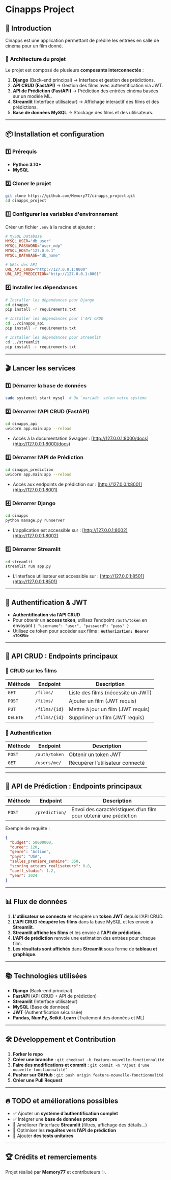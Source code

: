 # Cinapps Project

## 🚀 Introduction
Cinapps est une application permettant de prédire les entrées en salle de cinéma pour un film donné. 

### 🔹 **Architecture du projet**
Le projet est composé de plusieurs **composants interconnectés** :
1. **Django** (Back-end principal) → Interface et gestion des prédictions.
2. **API CRUD (FastAPI)** → Gestion des films avec authentification via JWT.
3. **API de Prédiction (FastAPI)** → Prédiction des entrées cinéma basées sur un modèle ML.
4. **Streamlit** (Interface utilisateur) → Affichage interactif des films et des prédictions.
5. **Base de données MySQL** → Stockage des films et des utilisateurs.

---

## 📦 **Installation et configuration**

### **1️⃣ Prérequis**
- **Python 3.10+**
- **MySQL** 
  

### **2️⃣ Cloner le projet**
```bash
git clone https://github.com/Memory77/cinapps_project.git
cd cinapps_project
```

### **3️⃣ Configurer les variables d'environnement**
Créer un fichier `.env` à la racine et ajouter :
```ini
# MySQL Database
MYSQL_USER="db_user"
MYSQL_PASSWORD="user_mdp"
MYSQL_HOST="127.0.0.1"
MYSQL_DATABASE="db_name"

# URLs des API
URL_API_CRUD="http://127.0.0.1:8000"
URL_API_PREDICTION="http://127.0.0.1:8001"
```

### **4️⃣ Installer les dépendances**
```bash
# Installer les dépendances pour Django
cd cinapps
pip install -r requirements.txt

# Installer les dépendances pour l'API CRUD
cd ../cinapps_api
pip install -r requirements.txt

# Installer les dépendances pour Streamlit
cd ../streamlit
pip install -r requirements.txt
```

---

## 🎬 **Lancer les services**

### **1️⃣ Démarrer la base de données**
```bash
sudo systemctl start mysql  # Ou `mariadb` selon votre système
```

### **2️⃣ Démarrer l’API CRUD (FastAPI)**
```bash
cd cinapps_api
uvicorn app.main:app --reload
```
- Accès à la documentation Swagger : [http://127.0.0.1:8000/docs](http://127.0.0.1:8000/docs)

### **3️⃣ Démarrer l’API de Prédiction**
```bash
cd cinapps_prediction
uvicorn app.main:app --reload
```
- Accès aux endpoints de prédiction sur : [http://127.0.0.1:8001](http://127.0.0.1:8001)

### **4️⃣ Démarrer Django**
```bash
cd cinapps
python manage.py runserver
```
- L’application est accessible sur : [http://127.0.0.1:8002](http://127.0.0.1:8002)

### **5️⃣ Démarrer Streamlit**
```bash
cd streamlit
streamlit run app.py
```
- L’interface utilisateur est accessible sur : [http://127.0.0.1:8501](http://127.0.0.1:8501)

---

## 🔑 **Authentification & JWT**
- **Authentification via l’API CRUD**
- Pour obtenir un **access token**, utilisez l’endpoint `/auth/token` en envoyant `{ "username": "user", "password": "pass" }`
- Utilisez ce token pour accéder aux films : **`Authorization: Bearer <TOKEN>`**

---

## 🔗 **API CRUD : Endpoints principaux**

### **📝 CRUD sur les films**
| Méthode | Endpoint        | Description |
|---------|----------------|-------------|
| `GET`   | `/films/`      | Liste des films (nécessite un JWT) |
| `POST`  | `/films/`      | Ajouter un film (JWT requis) |
| `PUT`   | `/films/{id}`  | Mettre à jour un film (JWT requis) |
| `DELETE`| `/films/{id}`  | Supprimer un film (JWT requis) |

### **🔐 Authentification**
| Méthode | Endpoint     | Description |
|---------|-------------|-------------|
| `POST`  | `/auth/token` | Obtenir un token JWT |
| `GET`   | `/users/me/`  | Récupérer l’utilisateur connecté |

---

## 🔮 **API de Prédiction : Endpoints principaux**

| Méthode | Endpoint        | Description |
|---------|----------------|-------------|
| `POST`  | `/prediction/` | Envoi des caractéristiques d’un film pour obtenir une prédiction |

Exemple de requête :
```json
{
  "budget": 50000000,
  "duree": 120,
  "genre": "Action",
  "pays": "USA",
  "salles_premiere_semaine": 350,
  "scoring_acteurs_realisateurs": 0.8,
  "coeff_studio": 1.2,
  "year": 2024
}
```

---

## **📊 Flux de données**
1. **L'utilisateur se connecte** et récupère un **token JWT** depuis l'API CRUD.
2. **L'API CRUD récupère les films** dans la base MySQL et les envoie à **Streamlit**.
3. **Streamlit affiche les films** et les envoie à l'**API de prédiction**.
4. **L’API de prédiction** renvoie une estimation des entrées pour chaque film.
5. **Les résultats sont affichés** dans **Streamlit** sous forme de **tableau et graphique**.

---

## 📚 **Technologies utilisées**
- **Django** (Back-end principal)
- **FastAPI** (API CRUD + API de prédiction)
- **Streamlit** (Interface utilisateur)
- **MySQL** (Base de données)
- **JWT** (Authentification sécurisée)
- **Pandas, NumPy, Scikit-Learn** (Traitement des données et ML)

---

## 🛠️ **Développement et Contribution**
1. **Forker le repo**
2. **Créer une branche** : `git checkout -b feature-nouvelle-fonctionnalité`
3. **Faire des modifications et commit** : `git commit -m "Ajout d'une nouvelle fonctionnalité"`
4. **Pusher sur GitHub** : `git push origin feature-nouvelle-fonctionnalité`
5. **Créer une Pull Request**

---

## 🔥 **TODO et améliorations possibles**
- ✅ Ajouter un **système d’authentification complet**
- ✅ Intégrer une **base de données propre**
- 🔲 Améliorer l’interface **Streamlit** (filtres, affichage des détails…)
- 🔲 Optimiser les **requêtes vers l’API de prédiction**
- 🔲 Ajouter **des tests unitaires**

---

## 🏆 **Crédits et remerciements**
Projet réalisé par **Memory77** et contributeurs ✨.
